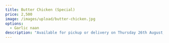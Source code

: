 ```yaml
---
title: Butter Chicken (Special)
price: 2,500
image: /images/upload/butter-chicken.jpg
options:
  - Garlic naan
description: "Available for pickup or delivery on Thursday 26th August, 2021. "
---
```

